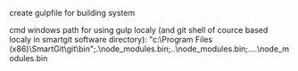 create gulpfile for building system



cmd windows path for using gulp localy (and git shell of cource based localy in smartgit software directory):
"c:\Program Files (x86)\SmartGit\git\bin\";.\node_modules\.bin;..\node_modules\.bin;..\..\node_modules\.bin